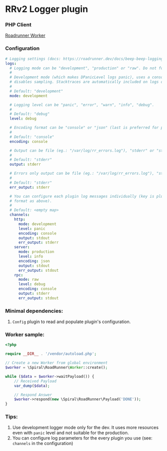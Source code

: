 # RRv2 Logger plugin

### PHP Client

[Roadrunner Worker](https://github.com/spiral/roadrunner-worker)

### Configuration

```yaml
# Logging settings (docs: https://roadrunner.dev/docs/beep-beep-logging)
logs:
  # Logging mode can be "development", "production" or "raw". Do not forget to change this value for production environment.
  #
  # Development mode (which makes DPanicLevel logs panic), uses a console encoder, writes to standard error, and
  # disables sampling. Stacktraces are automatically included on logs of WarnLevel and above.
  #
  # Default: "development"
  mode: development

  # Logging level can be "panic", "error", "warn", "info", "debug".
  #
  # Default: "debug"
  level: debug

  # Encoding format can be "console" or "json" (last is preferred for production usage).
  #
  # Default: "console"
  encoding: console

  # Output can be file (eg.: "/var/log/rr_errors.log"), "stderr" or "stdout".
  #
  # Default: "stderr"
  output: stderr

  # Errors only output can be file (eg.: "/var/log/rr_errors.log"), "stderr" or "stdout".
  #
  # Default: "stderr"
  err_output: stderr

  # You can configure each plugin log messages individually (key is plugin name, and value is logging options in same
  # format as above).
  #
  # Default: <empty map>
  channels:
    http:
      mode: development
      level: panic
      encoding: console
      output: stdout
      err_output: stderr
    server:
      mode: production
      level: info
      encoding: json
      output: stdout
      err_output: stdout
    rpc:
      mode: raw
      level: debug
      encoding: console
      output: stderr
      err_output: stdout
```

### Minimal dependencies:

1. `Config` plugin to read and populate plugin's configuration.

### Worker sample:

```php
<?php

require __DIR__ . '/vendor/autoload.php';

// Create a new Worker from global environment
$worker = \Spiral\RoadRunner\Worker::create();

while ($data = $worker->waitPayload()) {
    // Received Payload
    var_dump($data);

    // Respond Answer
    $worker->respond(new \Spiral\RoadRunner\Payload('DONE'));
}
```

### Tips:

1. Use development logger mode only for the dev. It uses more resources even with `panic` level and not suitable for the production.
2. You can configure log parameters for the every plugin you use (see: `channels` in the configuration)
